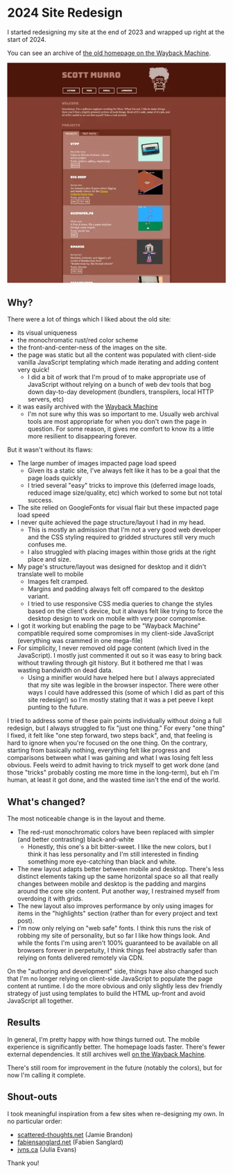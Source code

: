 # 2024 Site Redesign

I started redesigning my site at the end of 2023 and wrapped up right at the start of 2024.

You can see an archive of [the old homepage on the Wayback Machine](https://web.archive.org/web/20231221220921/https://www.scottnm.com/).

![the old homepage in "desktop" view](scottnm_old_site_screenshot_med.webp)

## Why?

There were a lot of things which I liked about the old site:

* its visual uniqueness
* the monochromatic rust/red color scheme 
* the front-and-center-ness of the images on the site. 
* the page was static but all the content was populated with client-side vanilla JavaScript templating which made iterating and adding content very quick!
    * I did a bit of work that I'm proud of to make appropriate use of JavaScript without relying on a bunch of web dev tools that bog down day-to-day development (bundlers, transpilers, local HTTP servers, etc)
* it was easily archived with the [Wayback Machine](https://web.archive.org/)
    * I'm not sure why this was so important to me. Usually web archival tools are most appropriate for when you don't own the page in question. For some reason, it gives me comfort to know its a little more resilient to disappearing forever.

But it wasn't without its flaws:

* The large number of images impacted page load speed
    * Given its a static site, I've always felt like it has to be a goal that the page loads quickly
    * I tried several "easy" tricks to improve this (deferred image loads, reduced image size/quality, etc) which worked to some but not total success.
* The site relied on GoogleFonts for visual flair but these impacted page load speed
* I never quite achieved the page structure/layout I had in my head.
    * This is mostly an admission that I'm not a very good web developer and the CSS styling required to gridded structures still very much confuses me.
    * I also struggled with placing images within those grids at the right place and size.
* My page's structure/layout was designed for desktop and it didn't translate well to mobile
    * Images felt cramped.
    * Margins and padding always felt off compared to the desktop variant.
    * I tried to use responsive CSS media queries to change the styles based on the client's device, but it always felt like trying to force the desktop design to work on mobile with very poor compromise.
* I got it working but enabling the page to be "Wayback Machine" compatible required some compromises in my client-side JavaScript (everything was crammed in one mega-file)
* For simplicity, I never removed old page content (which lived in the JavaScript). I mostly just commented it out so it was easy to bring back without trawling through git history. But it bothered me that I was wasting bandwidth on dead data.
    * Using a minifier would have helped here but I always appreciated that my site was legible in the browser inspector. There were other ways I could have addressed this (some of which I did as part of this site redesign!) so I'm mostly stating that it was a pet peeve I kept punting to the future.

I tried to address some of these pain points individually without doing a full redesign, but I always struggled to fix "just one thing." For every "one thing" I fixed, it felt like "one step forward, two steps back", and, that feeling is hard to ignore when you're focused on the one thing. On the contrary, starting from basically nothing, everything felt like progress and comparisons between what I was gaining and what I was losing felt less obvious. Feels weird to admit having to trick myself to get work done (and those "tricks" probably costing me more time in the long-term), but eh I'm human, at least it got done, and the wasted time isn't the end of the world.

## What's changed?

The most noticeable change is in the layout and theme.

* The red-rust monochromatic colors have been replaced with simpler (and better contrasting) black-and-white
    * Honestly, this one's a bit bitter-sweet. I like the new colors, but I think it has less personality and I'm still interested in finding something more eye-catching than black and white. 
* The new layout adapts better between mobile and desktop. There's less distinct elements taking up the same horizontal space so all that really changes between mobile and desktop is the padding and margins around the core site content. Put another way, I restrained myself from overdoing it with grids.
* The new layout also improves performance by only using images for items in the "highlights" section (rather than for every project and text post).
* I'm now only relying on "web safe" fonts. I think this runs the risk of robbing my site of personality, but so far I like how things look. And while the fonts I'm using aren't 100% guaranteed to be available on all browsers forever in perpetuity, I think things feel abstractly safer than relying on fonts delivered remotely via CDN.

On the "authoring and development" side, things have also changed such that I'm no longer relying on client-side JavaScript to populate the page content at runtime. I do the more obvious and only slightly less dev friendly strategy of just using templates to build the HTML up-front and avoid JavaScript all together.

## Results

In general, I'm pretty happy with how things turned out. The mobile experience is significantly better. The homepage loads faster. There's fewer external dependencies. It still archives well [on the Wayback Machine](http://web.archive.org/web/20240113192350/https://www.scottnm.com/).

There's still room for improvement in the future (notably the colors), but for now I'm calling it complete.

## Shout-outs

I took meaningful inspiration from a few sites when re-designing my own. In no particular order:

* [scattered-thoughts.net](https://www.scattered-thoughts.net/) (Jamie Brandon)
* [fabiensanglard.net](https://fabiensanglard.net/) (Fabien Sanglard)
* [jvns.ca](https://jvns.ca/) (Julia Evans)

Thank you!
